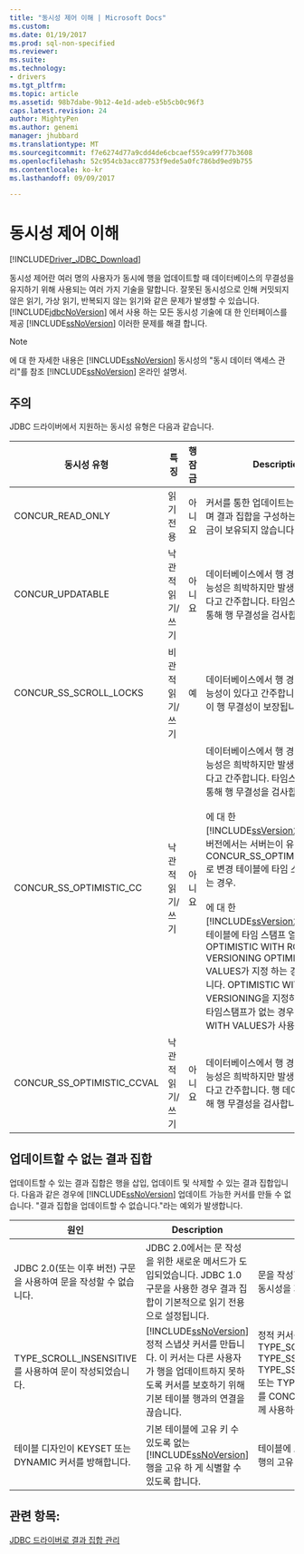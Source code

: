 ```yaml
---
title: "동시성 제어 이해 | Microsoft Docs"
ms.custom: 
ms.date: 01/19/2017
ms.prod: sql-non-specified
ms.reviewer: 
ms.suite: 
ms.technology:
- drivers
ms.tgt_pltfrm: 
ms.topic: article
ms.assetid: 98b7dabe-9b12-4e1d-adeb-e5b5cb0c96f3
caps.latest.revision: 24
author: MightyPen
ms.author: genemi
manager: jhubbard
ms.translationtype: MT
ms.sourcegitcommit: f7e6274d77a9cdd4de6cbcaef559ca99f77b3608
ms.openlocfilehash: 52c954cb3acc87753f9ede5a0fc786bd9ed9b755
ms.contentlocale: ko-kr
ms.lasthandoff: 09/09/2017

---
```

# <a name="understanding-concurrency-control"></a>동시성 제어 이해
[!INCLUDE[Driver_JDBC_Download](../../includes/driver_jdbc_download.md)]

  동시성 제어란 여러 명의 사용자가 동시에 행을 업데이트할 때 데이터베이스의 무결성을 유지하기 위해 사용되는 여러 가지 기술을 말합니다. 잘못된 동시성으로 인해 커밋되지 않은 읽기, 가상 읽기, 반복되지 않는 읽기와 같은 문제가 발생할 수 있습니다. [!INCLUDE[jdbcNoVersion](../../includes/jdbcnoversion_md.md)] 에서 사용 하는 모든 동시성 기술에 대 한 인터페이스를 제공 [!INCLUDE[ssNoVersion](../../includes/ssnoversion_md.md)] 이러한 문제를 해결 합니다.  
  
> [!NOTE]  
>  에 대 한 자세한 내용은 [!INCLUDE[ssNoVersion](../../includes/ssnoversion_md.md)] 동시성의 "동시 데이터 액세스 관리"를 참조 [!INCLUDE[ssNoVersion](../../includes/ssnoversion_md.md)] 온라인 설명서.  
  
## <a name="remarks"></a>주의  
 JDBC 드라이버에서 지원하는 동시성 유형은 다음과 같습니다.  
  
|동시성 유형|특징|행 잠금|Description|  
|----------------------|---------------------|---------------|-----------------|  
|CONCUR_READ_ONLY|읽기 전용|아니요|커서를 통한 업데이트는 지원되지 않으며 결과 집합을 구성하는 행에 대해 잠금이 보유되지 않습니다.|  
|CONCUR_UPDATABLE|낙관적 읽기/쓰기|아니요|데이터베이스에서 행 경합이 발생할 가능성은 희박하지만 발생할 가능성도 있다고 간주합니다. 타임스탬프 비교를 통해 행 무결성을 검사합니다.|  
|CONCUR_SS_SCROLL_LOCKS|비관적 읽기/쓰기|예|데이터베이스에서 행 경합이 발생할 가능성이 있다고 간주합니다. 행 잠금 없이 행 무결성이 보장됩니다.|  
|CONCUR_SS_OPTIMISTIC_CC|낙관적 읽기/쓰기|아니요|데이터베이스에서 행 경합이 발생할 가능성은 희박하지만 발생할 가능성도 있다고 간주합니다. 타임스탬프 비교를 통해 행 무결성을 검사합니다.<br /><br /> 에 대 한 [!INCLUDE[ssVersion2005](../../includes/ssversion2005_md.md)] 및 이상 버전에서는 서버는이 유형은 CONCUR_SS_OPTIMISTIC_CCVAL로 변경 테이블에 타임 스탬프 열이 없는 경우.<br /><br /> 에 대 한 [!INCLUDE[ssVersion2000](../../includes/ssversion2000_md.md)], 기본 테이블에 타임 스탬프 열을 경우 OPTIMISTIC WITH ROW VERSIONING OPTIMISTIC WITH VALUES가 지정 하는 경우에 사용 됩니다. OPTIMISTIC WITH ROW VERSIONING을 지정하고 테이블에 타임스탬프가 없는 경우 OPTIMISTIC WITH VALUES가 사용됩니다.|  
|CONCUR_SS_OPTIMISTIC_CCVAL|낙관적 읽기/쓰기|아니요|데이터베이스에서 행 경합이 발생할 가능성은 희박하지만 발생할 가능성도 있다고 간주합니다. 행 데이터 비교를 통해 행 무결성을 검사합니다.|  
  
## <a name="result-sets-that-are-not-updateable"></a>업데이트할 수 없는 결과 집합  
 업데이트할 수 있는 결과 집합은 행을 삽입, 업데이트 및 삭제할 수 있는 결과 집합입니다. 다음과 같은 경우에 [!INCLUDE[ssNoVersion](../../includes/ssnoversion_md.md)] 업데이트 가능한 커서를 만들 수 없습니다. "결과 집합을 업데이트할 수 없습니다."라는 예외가 발생합니다.  
  
|원인|Description|해결책|  
|-----------|-----------------|------------|  
|JDBC 2.0(또는 이후 버전) 구문을 사용하여 문을 작성할 수 없습니다.|JDBC 2.0에서는 문 작성을 위한 새로운 메서드가 도입되었습니다. JDBC 1.0 구문을 사용한 경우 결과 집합이 기본적으로 읽기 전용으로 설정됩니다.|문을 작성할 때 결과 집합 유형과 동시성을 지정하십시오.|  
|TYPE_SCROLL_INSENSITIVE를 사용하여 문이 작성되었습니다.|[!INCLUDE[ssNoVersion](../../includes/ssnoversion_md.md)]정적 스냅샷 커서를 만듭니다. 이 커서는 다른 사용자가 행을 업데이트하지 못하도록 커서를 보호하기 위해 기본 테이블 행과의 연결을 끊습니다.|정적 커서를 만들지 않으려면 TYPE_SCROLL_SENSITIVE, TYPE_SS_SCROLL_KEYSET, TYPE_SS_SCROLL_DYNAMIC 또는 TYPE_FORWARD_ONLY를 CONCUR_UPDATABLE과 함께 사용하십시오.|  
|테이블 디자인이 KEYSET 또는 DYNAMIC 커서를 방해합니다.|기본 테이블에 고유 키 수 있도록 없는 [!INCLUDE[ssNoVersion](../../includes/ssnoversion_md.md)] 행을 고유 하 게 식별할 수 있도록 합니다.|테이블에 고유 키를 추가하여 각 행의 고유 ID를 제공하십시오.|  
  
## <a name="see-also"></a>관련 항목:  
 [JDBC 드라이버로 결과 집합 관리](../../connect/jdbc/managing-result-sets-with-the-jdbc-driver.md)  
  
  
